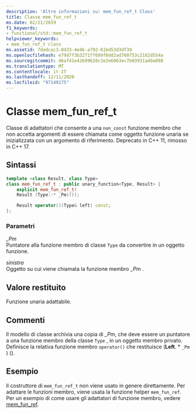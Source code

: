 ```yaml
---
description: 'Altre informazioni su: mem_fun_ref_t Class'
title: Classe mem_fun_ref_t
ms.date: 02/21/2019
f1_keywords:
- functional/std::mem_fun_ref_t
helpviewer_keywords:
- mem_fun_ref_t class
ms.assetid: 7dadcac3-8d33-4e4b-a792-81bd53d3df39
ms.openlocfilehash: e79d7f3b3271ff699f0dd2ad760753c2162d554a
ms.sourcegitcommit: d6af41e42699628c3e2e6063ec7b03931a49a098
ms.translationtype: MT
ms.contentlocale: it-IT
ms.lasthandoff: 12/11/2020
ms.locfileid: "97149175"
---
```

# <a name="mem_fun_ref_t-class"></a>Classe mem_fun_ref_t

Classe di adattatori che consente a una `non_const` funzione membro che non accetta argomenti di essere chiamata come oggetto funzione unaria se inizializzata con un argomento di riferimento. Deprecato in C++ 11, rimosso in C++ 17.

## <a name="syntax"></a>Sintassi

```cpp
template <class Result, class Type>
class mem_fun_ref_t : public unary_function<Type, Result> {
    explicit mem_fun_ref_t(
    Result (Type::* _Pm)());

    Result operator()(Type& left) const;
};
```

### <a name="parameters"></a>Parametri

*_Pm*\
Puntatore alla funzione membro di classe `Type` da convertire in un oggetto funzione.

*sinistra*\
Oggetto su cui viene chiamata la funzione membro *_Pm* .

## <a name="return-value"></a>Valore restituito

Funzione unaria adattabile.

## <a name="remarks"></a>Commenti

Il modello di classe archivia una copia di *_Pm*, che deve essere un puntatore a una funzione membro della classe `Type` , in un oggetto membro privato. Definisce la relativa funzione membro `operator()` che restituisce (**Left**. * `_Pm` ) ().

## <a name="example"></a>Esempio

Il costruttore di `mem_fun_ref_t` non viene usato in genere direttamente. Per adattare le funzioni membro, viene usata la funzione helper `mem_fun_ref`. Per un esempio di come usare gli adattatori di funzione membro, vedere [mem_fun_ref](../standard-library/functional-functions.md#mem_fun_ref).
